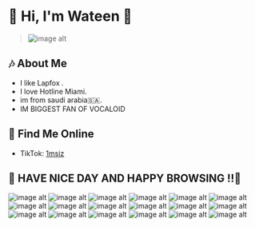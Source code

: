 
# 🩵 Hi, I'm Wateen 🩷
>![image alt](https://i.pinimg.com/originals/a8/7a/97/a87a97151f4b7350c3d5018527168529.gif)

## 🎶 About Me
- I like Lapfox .
- I love Hotline Miami.
- im from saudi arabia🇸🇦.
- IM BIGGEST FAN OF VOCALOID 

## 📱 Find Me Online
- TikTok: [1msiz](https://www.tiktok.com/@1msiz)


## 💟 HAVE NICE DAY AND HAPPY BROWSING !!💟

![image alt](https://lyra.horse/css-clicker/buttons/powered-by-debian.gif)
![image alt](https://msx.horse/data/buttons/button_php.png)
![image alt](https://badge.les.bi/88x31/aroace/outset.png)
![image alt](https://yesterhost.neocities.org/archive/buttons/button215.gif)
![image alt](https://yesterhost.neocities.org/archive/buttons/button176.gif)
![image alt](https://yesterhost.neocities.org/archive/buttons/button222.png)
![image alt](https://yesterhost.neocities.org/archive/buttons/button102.gif)
![image alt](https://seirdy.one/p/b/right2repair.2750504548.png)
![image alt](https://seirdy.one/p/b/linux.2229754719.png)
![image alt](https://lyra.horse/css-clicker/buttons/auberylis.moe.png)
![image alt](https://lyra.horse/css-clicker/buttons/miku.gif)
![image alt](https://lyra.horse/css-clicker/buttons/antinft.gif)
![image alt](https://cyber.dabamos.de/88x31/dabamos.gif)
![image alt](https://lyra.horse/css-clicker/buttons/ravenow3.gif)
![image alt](https://lyra.horse/css-clicker/buttons/construction.gif)
![image alt](https://cyber.dabamos.de/88x31/cuteanimegirls.gif)
![image alt](https://lyra.horse/css-clicker/buttons/jkap.io.gif)
![image alt](https://lyra.horse/css-clicker/buttons/nofuckingthanks.gif)
